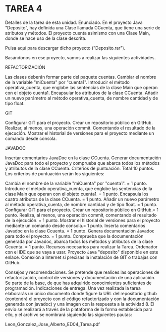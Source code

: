# TAREA 4

Detalles de la tarea de esta unidad.
Enunciado.
En el proyecto Java "Deposito", hay definida una Clase llamada CCuenta, que tiene una serie de atributos y métodos. El proyecto cuenta asimismo con una Clase Main, donde se hace uso de la clase descrita.

Pulsa aquí para descargar dicho proyecto ("Deposito.rar").

Basándonos en ese proyecto, vamos a realizar las siguientes actividades.

REFACTORIZACIÓN

Las clases deberán formar parte del paquete cuentas.
Cambiar el nombre de la variable "miCuenta" por "cuenta1".
Introducir el método operativa_cuenta, que englobe las sentencias de la clase Main que operan con el objeto cuenta1.
Encapsular los atributos de la clase CCuenta.
Añadir un nuevo parámetro al método operativa_cuenta, de nombre cantidad y de tipo float.

GIT

Configurar GIT para el proyecto. Crear un repositorio público en GitHub.
Realizar, al menos, una operación commit. Comentando el resultado de la ejecución.
Mostrar el historial de versiones para el proyecto mediante un comando desde consola.

JAVADOC

Insertar comentarios JavaDoc en la clase CCuenta.
Generar documentación JavaDoc para todo el proyecto y comprueba que abarca todos los métodos y atributos de la clase CCuenta.
Criterios de puntuación. Total 10 puntos.
Los criterios de puntuación serán los siguientes:

Cambia el nombre de la variable "miCuenta" por "cuenta1". = 1 punto.
Introduce el método operativa_cuenta, que englobe las sentencias de la clase Main que operan con el objeto cuenta1. = 1 punto.
Encapsula los cuatro atributos de la clase CCuenta. = 1 punto.
Añadir un nuevo parámetro al método operativa_cuenta, de nombre cantidad y de tipo float. = 1 punto.
Configurar GIT para el proyecto. Crear un repositorio público en GitHub.= 1 punto.
Realiza, al menos, una operación commit, comentando el resultado de la ejecución. = 1 punto.
Mostrar el historial de versiones para el proyecto mediante un comando desde consola.= 1 punto.
Inserta comentarios Javadoc en la clase Ccuenta. = 1 punto.
Genera documentación Javadoc para todo el proyecto. = 1 punto.
Comprueba que la documentación generada por Javadoc, abarca todos los métodos y atributos de la clase Ccuenta. = 1 punto.
Recursos necesarios para realizar la Tarea.
Ordenador con el IDE que se vaya a usar.
Proyecto Java "deposito" disponible en  este enlace.
Conexión a Internet si precisas la instalación de GIT o trabajas con GitHub.


Consejos y recomendaciones.
Se pretende que realices las operaciones de refactorización, control de versiones y documentación de una aplicación. Se parte de la base, de que has adquirido conocimientos suficientes de programación.
Indicaciones de entrega.
Una vez realizada la tarea elaborarás un único documento donde figure la URL del repositorio github (contendrá el proyecto con el código refactorizado y con la documentación generada con javadoc) y una imagen con la respuesta a la actividad 8. El envío se realizará a través de la plataforma de la forma establecida para ello, y el archivo se nombrará siguiendo las siguientes pautas:

Leon_Gonzalez_Jose_Alberto_ED04_Tarea.pdf
